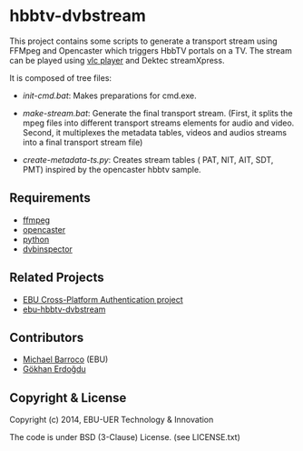 hbbtv-dvbstream
===============

This project contains some scripts to generate a transport stream using FFMpeg and Opencaster which triggers HbbTV portals on a TV. 
The stream can be played using [vlc player](https://www.videolan.org/) and Dektec streamXpress.

It is composed of tree files:

* *init-cmd.bat*: Makes preparations for cmd.exe.

* *make-stream.bat*: Generate the final transport stream. (First, it splits the mpeg files into different transport streams elements for audio and video. Second, it multiplexes the metadata tables, videos and audios streams into a final transport stream file)

* *create-metadata-ts.py*: Creates stream tables ( PAT, NIT, AIT, SDT, PMT) inspired by the opencaster hbbtv sample.



## Requirements

* [ffmpeg](http://ffmpeg.org)
* [opencaster](http://www.avalpa.com/the-key-values/15-free-software/33-opencaster)
* [python](https://www.python.org)
* [dvbinspector](https://sourceforge.net/projects/dvbinspector/)

## Related Projects

* [EBU Cross-Platform Authentication project](http://tech.ebu.ch/cpa)
* [ebu-hbbtv-dvbstream](https://github.com/ebu/hbbtv-dvbstream)


## Contributors

* [Michael Barroco](https://github.com/barroco) (EBU)
* [Gökhan Erdoğdu](https://github.com/GERD0GDU)


## Copyright & License

Copyright (c) 2014, EBU-UER Technology & Innovation

The code is under BSD (3-Clause) License. (see LICENSE.txt)

